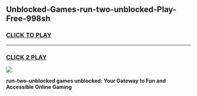 
## Unblocked-Games-run-two-unblocked-Play-Free-998sh
<h3>
<a href="https://premium76.site?title=run-two-unblocked&ref=12A">CLICK TO PLAY</a></h3>
<hr>

<h3>
<a href="https://premium76.site?title=run-two-unblocked&ref=12A">CLICK 2 PLAY</a>
  
</h3>

<a href="https://premium76.site?title=run-two-unblocked&ref=12A"><img src="https://clearcache.store/games.png"></a>


**run-two-unblocked games unblocked: Your Gateway to Fun and Accessible Online Gaming**

